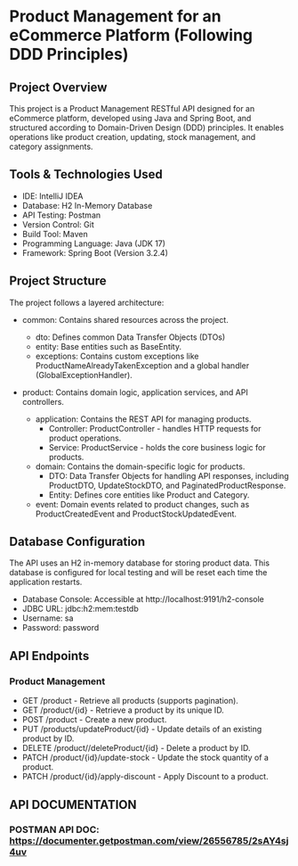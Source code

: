 # Product Management for an eCommerce Platform (Following DDD Principles)

## Project Overview
This project is a Product Management RESTful API designed for an eCommerce platform, developed using Java and Spring Boot, and structured according to Domain-Driven Design (DDD) principles. It enables operations like product creation, updating, stock management, and category assignments.

## Tools & Technologies Used
- IDE: IntelliJ IDEA
- Database: H2 In-Memory Database
- API Testing: Postman
- Version Control: Git
- Build Tool: Maven
- Programming Language: Java (JDK 17)
- Framework: Spring Boot (Version 3.2.4)

## Project Structure
The project follows a layered architecture:

- common: Contains shared resources across the project.

  - dto: Defines common Data Transfer Objects (DTOs)
  - entity: Base entities such as BaseEntity.
  - exceptions: Contains custom exceptions like ProductNameAlreadyTakenException and a global handler (GlobalExceptionHandler).

- product: Contains domain logic, application services, and API controllers.

  - application: Contains the REST API for managing products.
      - Controller: ProductController - handles HTTP requests for product operations.
      - Service: ProductService - holds the core business logic for products.
  - domain: Contains the domain-specific logic for products.
      - DTO: Data Transfer Objects for handling API responses, including ProductDTO, UpdateStockDTO, and PaginatedProductResponse.
      - Entity: Defines core entities like Product and Category.
  - event: Domain events related to product changes, such as ProductCreatedEvent and ProductStockUpdatedEvent.
 
## Database Configuration
The API uses an H2 in-memory database for storing product data. This database is configured for local testing and will be reset each time the application restarts.

  - Database Console: Accessible at http://localhost:9191/h2-console
  - JDBC URL: jdbc:h2:mem:testdb
  - Username: sa
  - Password: password

## API Endpoints
### Product Management
- GET /product - Retrieve all products (supports pagination).
- GET /product/{id} - Retrieve a product by its unique ID.
- POST /product - Create a new product.
- PUT /products/updateProduct/{id} - Update details of an existing product by ID.
- DELETE /product//deleteProduct/{id} - Delete a product by ID.
- PATCH /product/{id}/update-stock - Update the stock quantity of a product.
- PATCH /product/{id}/apply-discount - Apply Discount to a product.

## API DOCUMENTATION
### POSTMAN API DOC: https://documenter.getpostman.com/view/26556785/2sAY4sj4uv
